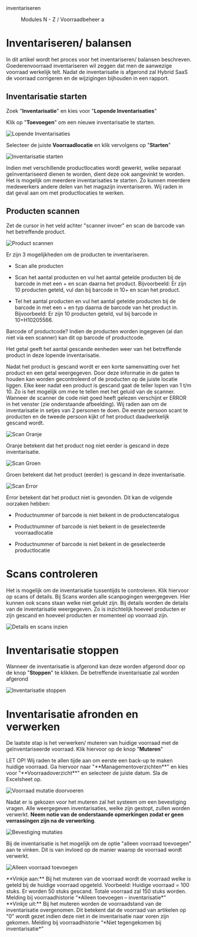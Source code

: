 <properties>
	<page>
		<title>inventariseren</title>
		<description>inventariseren</description>
	</page>
	<menu>
		<position>Modules N - Z / Voorraadbeheer</position>
		<title>Inventariseren</title>
		<sort>a</sort>
	</menu>
</properties>

# Inventariseren/ balansen #
In dit artikel wordt het proces voor het inventariseren/ balansen beschreven. Goederenvoorraad inventariseren wil zeggen dat men de aanwezige voorraad werkelijk telt. Nadat de inventarisatie is afgerond zal Hybrid SaaS de voorraad corrigeren en de wijzigingen bijhouden in een rapport.

## Inventarisatie starten ##

Zoek "**Inventarisatie**" en kies voor "**Lopende Inventarisaties**" 

Klik op "**Toevoegen**" om een nieuwe inventarisatie te starten.

![Lopende Inventarisaties](images/lopende_inventarisaties.jpg)

Selecteer de juiste **Voorraadlocatie** en klik vervolgens op "**Starten**"

![Inventarisatie starten](images/inventarisatie_starten.jpg)

<div class="info">
Indien met verschillende productlocaties wordt gewerkt, welke separaat geïnventariseerd dienen te worden, dient deze ook aangevinkt te worden.
</div>

<div class="info">
Het is mogelijk om meerdere inventarisaties te starten. Zo kunnen meerdere medewerkers andere delen van het magazijn inventariseren. Wij raden in dat geval aan om met productlocaties te werken.
</div>


## Producten scannen ##

Zet de cursor in het veld achter "scanner invoer" en scan de barcode van het betreffende product.

![Product scannen](images/producten_scannen.jpg)

<div class="info">
Er zijn 3 mogelijkheden om de producten te inventariseren.

- Scan alle producten

- Scan het aantal producten en vul het aantal getelde producten bij de barcode in met een + en scan daarna het product. Bijvoorbeeld: Er zijn 10 producten geteld, vul dan bij barcode in 10+ en scan het product.

- Tel het aantal producten en vul het aantal getelde producten bij de barcode in met een + en typ daarna de barcode van het product in. Bijvoorbeeld: Er zijn 10 producten geteld, vul bij barcode in 10+H10205566.
</div>

<div class="info">
Barcode of productcode? Indien de producten worden ingegeven (al dan niet via een scanner) kan dit op barcode of productcode. 
</div>

 Het getal geeft het aantal gescande eenheden weer van het betreffende product in deze lopende inventarisatie.

Nadat het product is gescand wordt er een korte samenvatting over het product en een getal weergegeven. Door deze informatie in de gaten te houden kan worden gecontroleerd of de producten op de juiste locatie liggen. Elke keer nadat een product is gescand gaat de teller lopen van 1 t/m 10. Zo is het mogelijk om mee te tellen met het geluid van de scanner. Wanneer de scanner de code niet goed heeft gelezen verschijnt er ERROR in het venster (zie onderstaande afbeelding). Wij raden aan om de inventarisatie in setjes van 2 personen te doen. De eerste persoon scant te producten en de tweede persoon kijkt of het product daadwerkelijk gescand wordt.

![Scan Oranje](images/scan_oranje.jpg)

<div class="info">
Oranje betekent dat het product nog niet eerder is gescand in deze inventarisatie. 
</div>

![Scan Groen](images/scan_groen.jpg)

<div class="info">
Groen betekent dat het product (eerder) is gescand in deze inventarisatie. 
</div>

![Scan Error](images/scan_error.jpg)

<div class="info">
Error betekent dat het product niet is gevonden. Dit kan de volgende oorzaken hebben:

- Productnummer of barcode is niet bekent in de productencatalogus

- Productnummer of barcode is niet bekent in de geselecteerde voorraadlocatie

- Productnummer of barcode is niet bekent in de geselecteerde productlocatie
</div>

# Scans controleren #

Het is mogelijk om de inventarisatie tussentijds te controleren. Klik hiervoor op scans of details. Bij Scans worden alle scanpogingen weergegeven. Hier kunnen ook scans staan welke niet gelukt zijn. Bij details worden de details van de inventarisatie weergegeven. Zo is inzichtelijk hoeveel producten er zijn gescand en hoeveel producten er momenteel op voorraad zijn.

![Details en scans inzien](images/details_scans.jpg)


# Inventarisatie stoppen #

Wanneer de inventarisatie is afgerond kan deze worden afgerond door op de knop "**Stoppen**" te klikken. De betreffende inventarisatie zal worden afgerond

![Inventarisatie stoppen](images/inventarisatie_stoppen.jpg)


# Inventarisatie afronden en verwerken #

De laatste stap is het verwerken/ muteren van huidige voorraad met de geïnventariseerde voorraad. Klik hiervoor op de knop "**Muteren**"

<div class="info">
LET OP! Wij raden te allen tijde aan om eerste een back-up te maken huidige voorraad. Ga hiervoor naar "**Managementoverzichten**" en kies voor "**Voorraadoverzicht**" en selecteer de juiste datum. Sla de Excelsheet op.
</div>

![Voorraad mutatie doorvoeren](images/voorraad_muteren.jpg)

Nadat er is gekozen voor het muteren zal het systeem om een bevestiging vragen. Alle weergegeven inventarisaties, welke zijn gestopt, zullen worden verwerkt. **Neem notie van de onderstaande opmerkingen zodat er geen verrassingen zijn na de verwerking**. 

![Bevestiging mutaties](images/voorraad_mutaties_doorvoeren.jpg)

Bij de inventarisatie is het mogelijk om de optie "alleen voorraad toevoegen" aan te vinken. Dit is van invloed op de manier waarop de voorraad wordt verwerkt.

![Alleen voorraad toevoegen](images/alleen_voorraad_toevoegen.jpg)

<div class="info">
**Vinkje aan:** Bij het muteren van de voorraad wordt de voorraad welke is geteld bij de huidige voorraad opgeteld. Voorbeeld: Huidige voorraad = 100 stuks. Er worden 50 stuks gescand. Totale voorraad zal 150 stuks worden.
Melding bij voorraadhistorie “*Alleen toevoegen – inventarisatie*”
</div>

<div class="info">
**Vinkje uit:** Bij het muteren worden de voorraadstand van de inventarisatie overgenomen. Dit betekent dat de voorraad van artikelen op "0" wordt gezet indien deze niet in de inventarisatie naar voren zijn gekomen.
Melding bij voorraadhistorie “*Niet tegengekomen bij inventarisatie*” 
</div>
